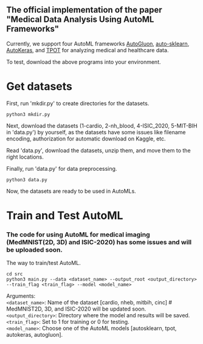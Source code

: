 ## The official implementation of the paper "Medical Data Analysis Using AutoML Frameworks"

Currently, we support four AutoML frameworks [AutoGluon](https://github.com/autogluon/autogluon), [auto-sklearn](https://github.com/automl/auto-sklearn), [AutoKeras](https://autokeras.com/), and [TPOT](https://github.com/EpistasisLab/tpot) for analyzing medical and healthcare data.

To test, download the above programs into your environment.

# Get datasets
First, run 'mkdir.py' to create directories for the datasets.
```
python3 mkdir.py
```
Next, download the datasets (1-cardio, 2-nh_blood, 4-ISIC_2020, 5-MIT-BIH in 'data.py') by yourself, as the datasets have some issues like filename encoding, authorization for automatic download on Kaggle, etc.

Read 'data.py', download the datasets, unzip them, and move them to the right locations.

Finally, run 'data.py' for data preprocessing.
```
python3 data.py
```

Now, the datasets are ready to be used in AutoMLs.

# Train and Test AutoML
### The code for using AutoML for medical imaging (MedMNIST(2D, 3D) and ISIC-2020) has some issues and will be uploaded soon.

The way to train/test AutoML.
```
cd src
python3 main.py --data <dataset_name> --output_root <output_directory> --train_flag <train_flag> --model <model_name>
```

Arguments:<br>
```<dataset_name>```: Name of the dataset [cardio, nheb, mitbih, cinc] # MedMNIST2D, 3D, and ISIC-2020 will be updated soon.<br>
```<output_directory>```: Directory where the model and results will be saved.<br>
```<train_flag>```: Set to 1 for training or 0 for testing.<br>
```<model_name>```: Choose one of the AutoML models [autosklearn, tpot, autokeras, autogluon].

